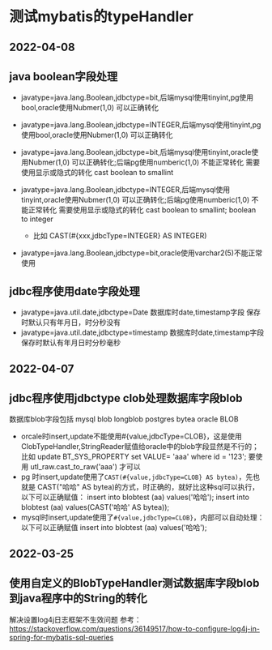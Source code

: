 # 测试mybatis的typeHandler


## 2022-04-08
## java boolean字段处理

- javatype=java.lang.Boolean,jdbctype=bit,后端mysql使用tinyint,pg使用bool,oracle使用Nubmer(1,0) 可以正确转化
- javatype=java.lang.Boolean,jdbctype=INTEGER,后端mysql使用tinyint,pg使用bool,oracle使用Nubmer(1,0) 可以正确转化
- javatype=java.lang.Boolean,jdbctype=bit,后端mysql使用tinyint,oracle使用Nubmer(1,0) 可以正确转化;后端pg使用numberic(1,0) 不能正常转化 需要使用显示或隐式的转化 cast  boolean to smallint
- javatype=java.lang.Boolean,jdbctype=INTEGER,后端mysql使用tinyint,oracle使用Nubmer(1,0) 可以正确转化;后端pg使用numberic(1,0) 不能正常转化 需要使用显示或隐式的转化 cast  boolean to smallint; boolean to integer
  - 比如 CAST(#{xxx,jdbcType=INTEGER} AS INTEGER)
  
- javatype=java.lang.Boolean,jdbctype=bit,oracle使用varchar2(5)不能正常使用

## jdbc程序使用date字段处理

- javatype=java.util.date,jdbctype=Date 数据库时date,timestamp字段
保存时默认只有年月日，时分秒没有
- javatype=java.util.date,jdbctype=timestamp 数据库时date,timestamp字段 
  保存时默认有年月日时分秒毫秒  

## 2022-04-07
## jdbc程序使用jdbctype clob处理数据库字段blob 
数据库blob字段包括
mysql blob longblob
postgres bytea 
oracle BLOB

- orcale时insert,update不能使用#{value,jdbcType=CLOB}，这是使用ClobTypeHandler,StringReader赋值给oracle中的blob字段显然是不行的； 比如 update BT_SYS_PROPERTY set VALUE= 'aaa'  where id = '123'; 要使用 utl_raw.cast_to_raw('aaa') 才可以
- pg 时insert,update使用了`CAST(#{value,jdbcType=CLOB} AS bytea)`，先也就是 CAST("哈哈" AS bytea)的方式，时正确的，就好比这种sql可以执行，以下可以正确赋值： insert into blobtest (aa) values('哈哈'); insert into blobtest (aa) values(CAST('哈哈' AS bytea));
- mysql时insert,update使用了`#{value,jdbcType=CLOB}`，内部可以自动处理：以下可以正确赋值 insert into blobtest (aa) values('哈哈');

## 2022-03-25

## 使用自定义的BlobTypeHandler测试数据库字段blob到java程序中的String的转化

解决设置log4j日志框架不生效问题
参考： https://stackoverflow.com/questions/36149517/how-to-configure-log4j-in-spring-for-mybatis-sql-queries

